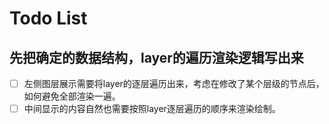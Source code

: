 # Todo List

## 先把确定的数据结构，layer的遍历渲染逻辑写出来

- [ ] 左侧图层展示需要将layer的逐层遍历出来，考虑在修改了某个层级的节点后，如何避免全部渲染一遍。
- [ ] 中间显示的内容自然也需要按照layer逐层遍历的顺序来渲染绘制。
